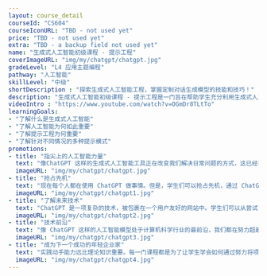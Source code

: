 ```yaml
---
layout: course_detail
courseId: "CS604"
courseIconURL: "TBD - not used yet"
price: "TBD - not used yet"
extra: "TBD - a backup field not used yet"
name: "生成式人工智能初级课程 - 提示工程"
coverImageURL: "img/my/chatgpt/chatgpt.jpg"
gradeLevel: "L4 应用主题编程"
pathway: "人工智能"
skillLevel: "中级"
shortDescription : "探索生成式人工智能工程，掌握定制对话生成模型的技能和技巧！"
description: "生成式人工智能初级课程 - 提示工程是一门旨在帮助学生充分利用生成式人工智能模型的课程。通过使用简单而有效的提示工程技术，训练人工智能按照学生的指令行事，从而获得领先优势！"
videoIntro : "https://www.youtube.com/watch?v=OGmDr8TLtTo"
learningGoals:
- "了解什么是生成式人工智能"
- "了解人工智能为何如此重要"
- "了解提示工程为何重要"
- "了解针对不同情况的多种提示模式"
promotions:
- title: "指尖上的人工智能力量"
  text: "像ChatGPT 这样的生成式人工智能工具正在改变我们解决日常问题的方式，这已经不是什么秘密了。除此之外，我们还可以学习如何让模型做学生需要的几乎任何事情"。"
  imageURL: "img/my/chatgpt/chatgpt.jpg"
- title: "抢占先机"
  text: "现在每个人都在使用 ChatGPT 做事情。但是，学生们可以抢占先机，通过 ChatGPT 学习高级技巧和窍门，从而更快地完成任务。"
  imageURL: "img/my/chatgpt/chatgpt1.jpg"
- title: "了解未来技术"
  text: "ChatGPT 是一项复杂的技术，被包裹在一个用户友好的网站中。学生们可以从尝试了解学习生成式人工智能模型的内部运作中学到很多有趣的计算机科学原理。"
  imageURL: "img/my/chatgpt/chatgpt2.jpg"
- title: "技术前沿"
  text: "像 ChatGPT 这样的人工智能模型处于计算机科学行业的最前沿，我们都在努力超越它，创造下一个革命性的软件。学生们可以亲眼目睹该行业目前的发展状况。"
  imageURL: "img/my/chatgpt/chatgpt3.jpg"
- title: "成为下一个成功的年轻企业家"
  text: "实践动手能力远比理论知识重要。每一门课程都是为了让学生学会如何通过努力将项目创意变成实际现实。年轻的小企业家就是在这些挑战中培养出来的。"
  imageURL: "img/my/chatgpt/chatgpt4.jpg"
---
```

